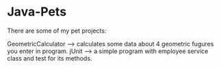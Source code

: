 # Java-Pets
There are some of my pet projects:

GeometricCalculator --> calculates some data about 4 geometric fugures you enter in program.
jUnit --> a simple program with employee service class and test for its methods.
